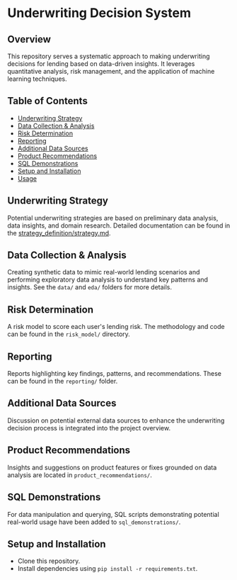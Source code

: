 # Underwriting Decision System

## Overview

This repository serves a systematic approach to making underwriting decisions for lending based on data-driven insights. It leverages quantitative analysis, risk management, and the application of machine learning techniques.

## Table of Contents

- [Underwriting Strategy](#underwriting-strategy)
- [Data Collection & Analysis](#data-collection--analysis)
- [Risk Determination](#risk-determination)
- [Reporting](#reporting)
- [Additional Data Sources](#additional-data-sources)
- [Product Recommendations](#product-recommendations)
- [SQL Demonstrations](#sql-demonstrations)
- [Setup and Installation](#setup-and-installation)
- [Usage](#usage)

## Underwriting Strategy

Potential underwriting strategies are based on preliminary data analysis, data insights, and domain research. Detailed documentation can be found in the [strategy_definition/strategy.md](strategy_definition/strategy.md).

## Data Collection & Analysis

Creating synthetic data to mimic real-world lending scenarios and performing exploratory data analysis to understand key patterns and insights. See the `data/` and `eda/` folders for more details.

## Risk Determination

A risk model to score each user's lending risk. The methodology and code can be found in the `risk_model/` directory.

## Reporting

Reports highlighting key findings, patterns, and recommendations. These can be found in the `reporting/` folder.

## Additional Data Sources

Discussion on potential external data sources to enhance the underwriting decision process is integrated into the project overview.

## Product Recommendations

Insights and suggestions on product features or fixes grounded on data analysis are located in `product_recommendations/`.

## SQL Demonstrations

For data manipulation and querying, SQL scripts demonstrating potential real-world usage have been added to `sql_demonstrations/`.

## Setup and Installation

- Clone this repository.
- Install dependencies using `pip install -r requirements.txt`.
